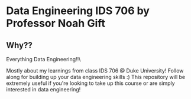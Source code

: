 # Data Engineering IDS 706 by Professor Noah Gift

## Why??

Everything Data Engineering!!\

Mostly about my learnings from class IDS 706 @ Duke University! Follow along for building up your data engineering skills :) This repository will be extremely useful if you're looking to take up this course or are simply interested in data engineering!





